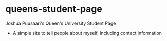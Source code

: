 # queens-student-page

Joshua Puusaari's Queen's University Student Page
- A simple site to tell people about myself, including contact information
